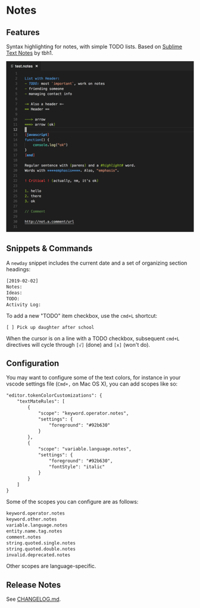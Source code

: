 # Notes

## Features

Syntax highlighting for notes, with simple TODO lists. Based on [Sublime Text Notes](https://packagecontrol.io/packages/Notes) by tbh1.

![vscode notes sample](images/vscode-notes-sample.png)

## Snippets & Commands

A `newday` snippet includes the current date and a set of organizing section headings:
```
[2019-02-02]
Notes:
Ideas:
TODO:
Activity Log:
```

To add a new "TODO" item checkbox, use the `cmd+L` shortcut:
```
[ ] Pick up daughter after school
```

When the cursor is on a line with a TODO checkbox, subsequent `cmd+L` directives will cycle through `[√]` (done) and `[x]` (won't do).

## Configuration

You may want to configure some of the text colors, for instance in your vscode settings file (`Cmd+,` on Mac OS X), you can add scopes like so:

```
"editor.tokenColorCustomizations": {
    "textMateRules": [
        {
            "scope": "keyword.operator.notes",
            "settings": {
                "foreground": "#92b630"
            }
        },
        {
            "scope": "variable.language.notes",
            "settings": {
                "foreground": "#92b630",
                "fontStyle": "italic"
            }
        }
    ]
}
```

Some of the scopes you can configure are as follows:

```
keyword.operator.notes
keyword.other.notes
variable.language.notes
entity.name.tag.notes
comment.notes
string.quoted.single.notes
string.quoted.double.notes
invalid.deprecated.notes
```

Other scopes are language-specific.

## Release Notes

See [CHANGELOG.md](CHANGELOG.md).